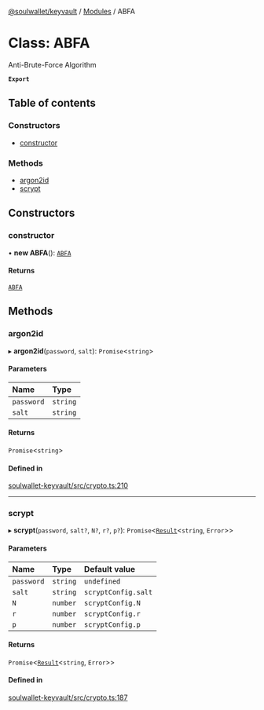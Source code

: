 [@soulwallet/keyvault](../README.md) / [Modules](../modules.md) / ABFA

# Class: ABFA

Anti-Brute-Force Algorithm

**`Export`**

## Table of contents

### Constructors

- [constructor](ABFA.md#constructor)

### Methods

- [argon2id](ABFA.md#argon2id)
- [scrypt](ABFA.md#scrypt)

## Constructors

### constructor

• **new ABFA**(): [`ABFA`](ABFA.md)

#### Returns

[`ABFA`](ABFA.md)

## Methods

### argon2id

▸ **argon2id**(`password`, `salt`): `Promise`\<`string`\>

#### Parameters

| Name | Type |
| :------ | :------ |
| `password` | `string` |
| `salt` | `string` |

#### Returns

`Promise`\<`string`\>

#### Defined in

[soulwallet-keyvault/src/crypto.ts:210](https://github.com/SoulWallet/soulwalletlib/blob/32f4da1/packages/soulwallet-keyvault/src/crypto.ts#L210)

___

### scrypt

▸ **scrypt**(`password`, `salt?`, `N?`, `r?`, `p?`): `Promise`\<[`Result`](../modules.md#result)\<`string`, `Error`\>\>

#### Parameters

| Name | Type | Default value |
| :------ | :------ | :------ |
| `password` | `string` | `undefined` |
| `salt` | `string` | `scryptConfig.salt` |
| `N` | `number` | `scryptConfig.N` |
| `r` | `number` | `scryptConfig.r` |
| `p` | `number` | `scryptConfig.p` |

#### Returns

`Promise`\<[`Result`](../modules.md#result)\<`string`, `Error`\>\>

#### Defined in

[soulwallet-keyvault/src/crypto.ts:187](https://github.com/SoulWallet/soulwalletlib/blob/32f4da1/packages/soulwallet-keyvault/src/crypto.ts#L187)
